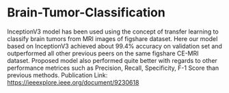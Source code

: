 # Brain-Tumor-Classification
InceptionV3 model has been used using the concept of transfer learning to classify brain tumors from MRI images of figshare dataset.
Here our model based on InceptionV3 achieved about 99.4% accuracy on validation set and outperformed all other previous peers on the same figshare CE-MRI dataset.
Proposed model also performed quite better with regards to other performance metrices such as Precision, Recall, Specificity, F-1 Score than previous methods.
Publication Link: https://ieeexplore.ieee.org/document/9230618
